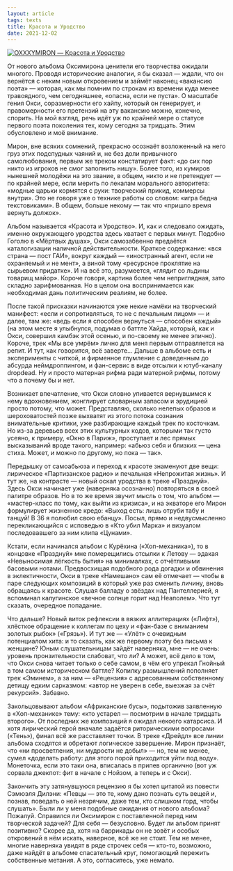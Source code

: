 ```yaml
---
layout: article
tags: texts
title: Красота и Уродство
date: 2021-12-02
---
```


[![OXXXYMIRON — Красота и Уродство](https://img.youtube.com/vi/-zOHIXQe0J0/maxresdefault.jpg)](https://www.youtube.com/watch?v=-zOHIXQe0J0)

От нового альбома Оксимирона ценители его творчества ожидали многого. Проводя исторические аналогии, я бы сказал — ждали, что он вернётся с неким новым откровением и займёт наконец «вакансию поэта» — которая, как мы помним по строкам из времени куда менее травоядного, чем сегодняшнее, «опасна, если не пуста». О масштабе гения Окси, соразмерности его хайпу, который он генерирует, и правомерности его претензий на эту вакансию можно, конечно, спорить. На мой взгляд, речь идёт уж по крайней мере о статусе первого поэта поколения тех, кому сегодня за тридцать. Этим обусловлено и моё внимание.

Мирон, вне всяких сомнений, прекрасно осознаёт возложенный на него груз этих подспудных чаяний и, не без доли привычного самолюбования, первым же треком констатирует факт: «до сих пор никто из игроков не смог заполнить нишу». Более того, из кумиров нынешней молодёжи на это звание, в общем, никто и не претендует — по крайней мере, если мерить по лекалам морального авторитета: «модные царьки кормятся с руки: творческий прикид, коммерсы внутри». Это не говоря уже о технике работы со словом: «игра бедна текстовиками». В общем, больше некому — так что «пришло время вернуть должок».

Альбом называется «Красота и Уродство». И, как и следовало ожидать, именно окружающего уродства здесь хватает с первых минут. Подобно Гоголю в «Мёртвых душах», Окси самозабвенно предаётся каталогизации наличной действительности. Краткое содержание: «вся страна — пост ГАИ», вокруг каждый — «иностранный агент, если не охраняемый и не мент», а виной тому «ресурсное проклятие на сырьевом придатке». И на всё это, разумеется, «глядит со льдины товарищ майор». Короче говоря, картина более чем неприглядная, зато складно зарифмованная. Но в целом она воспринимается как необходимая дань политическим реалиям, не более.

После такой присказки начинаются уже некие намёки на творческий манифест: «если и сопротивляться, то не с печальным лицом» — и далее, там же: «ведь если я способен вернуться — способен каждый» (на этом месте я улыбнулся, подумав о баттле Хайда, который, как и Окси, совершил камбэк этой осенью, и по-своему не менее эпично). Короче, трек «Мы все умрём» лично для меня первым отправляется на репит. И тут, как говорится, всё заверте... Дальше в альбоме есть и эксперименты с читкой, и фирменное глумление с доведенным до абсурда неймдроппингом, и фан-сервис в виде отсылки к ютуб-каналу dropdead. Ну и просто матерная рифма ради матерной рифмы, потому что а почему бы и нет.

Возникает впечатление, что Окси словно упивается вернувшимся к нему вдохновением, жонглирует словарным запасом и эрудицией просто потому, что может. Представляю, сколько нелепых образов и шероховатостей позже выхватят из этого потока сознания внимательные критики, уже разбирающие каждый трек по косточкам. Но из-за деревьев всех этих культурных кодов, которыми так густо усеяно, к примеру, «Окно в Париж», проступает и лес прямых высказываний вроде такого, например: «абьюз себя и близких — цена стиха. Может, и можно по другому, но пока — так».

Передышку от самоабьюза и переход к красоте знаменуют две вещи: лирическое «Партизанское радио» и печальная «Непрожитая жизнь». И тут же, на контрасте — новый оскал уродства в треке «Празднуй». Здесь Окси начинает уже (наверняка осознанно) повторяться в своей палитре образов. Но в то же время звучит мысль о том, что альбом — «мастер-класс по тому, как выйти из кризиса», и на экваторе его Мирон формулирует жизненное кредо: «Выход есть: лишь отруби табу и танцуй! В 36 я полюбил свою ебанцу». Посыл, прямо и недвусмысленно перекликающийся с исповедью в «Кто убил Марка» и визуалом последовавшего за ним клипа «Цунами».

Кстати, если начинался альбом с Курёхина («Хоп-механика»), то в концовке «Празднуй» мне померещились отсылки к Летову — эдакая «Невыносимая лёгкость бытия» на минималках, с отчётливыми басовыми нотами. Предвосхищая подобного рода догадки и обвинения в эклектичности, Окси в треке «Намешано» сам её отмечает — чтобы в паре следующих композиций в который уже раз сменить личину, вновь обращаясь к красоте. Слушая балладу о звёздах над Пантеллерией, я вспоминал калугинское «вечное солнце горит над Неаполем». Что тут сказать, очередное попадание.

Что дальше? Новый виток рефлексии в вязких аллитерациях («Лифт»), хлёсткое обращение к коллегам по цеху и «фан-базе с вниманием золотых рыбок» («Грязь»). И тут же — «Улёт» с очевидным потенциалом хита: и то сказать, как же первому поэту без письма к женщине? Юным слушательницам зайдёт наверняка, мне — не очень: уровень пронзительности слабоват, что ли? А может, всё дело в том, что Окси снова читает только о себе самом, в чём его упрекал Гнойный в том самом историческом баттле? Копилку размышлений пополняет трек «Эминем», а за ним — «Рецензия» с адресованным собственному детищу едким сарказмом: «автор не уверен в себе, выезжая за счёт рекурсий». Забавно.

Закольцовывают альбом «Африканские бусы», подытожив заявленную в «Хоп-механике» тему: «кто устарел — посмотрим в начале тридцать второго». От последних же композиций я ожидал некоего катарсиса. И хотя лирический герой вначале задаётся риторическими вопросами («Тень»), финал всё же расставляет точки. В треке «Дрейдл» все линии альбома сходятся и обретают логическое завершение. Мирон признаёт, что «ни просветления, ни мудрости не добыл» — но, тем не менее, сумел «доделать работу: для этого порой приходится уйти под воду». Монеточка, если это таки она, вписалась в припев органично (вот уж сорвала джекпот: фит в начале с Нойзом, а теперь и с Окси).

Закончить эту затянувшуюся рецензию я бы хотел цитатой из повести Сэмюэля Дилэни: «Певцы — это те, кому дано познать суть вещей и, познав, поведать о ней незрячим, даже тем, кто слишком горд, чтобы слушать». Были ли у меня подобные ожидания от нового альбома? Пожалуй. Справился ли Оксимирон с поставленной перед ним творческой задачей? Для себя — безусловно. Будет ли альбом принят позитивно? Скорее да, хотя на баррикады он не зовёт и особых откровений в нём искать, наверное, всё же не стоит. Тем не менее, многие наверняка увидят в ряде строчек себя — кто-то, возможно, даже найдёт в альбоме спасательный круг, помогающий пережить собственные метания. А это, согласитесь, уже немало.
